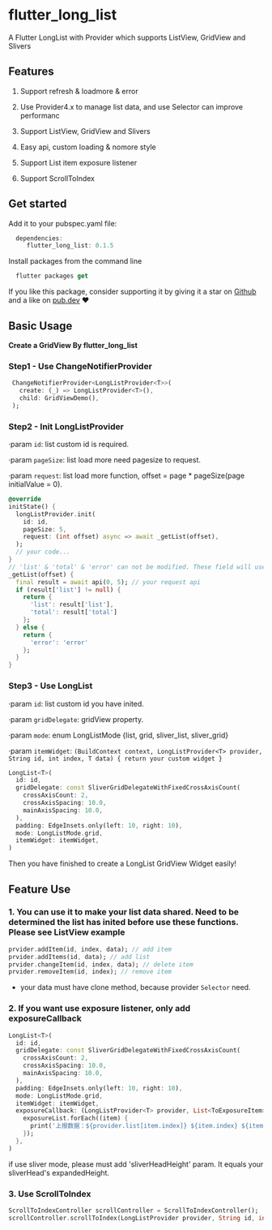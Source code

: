 # flutter_long_list

A Flutter LongList with Provider which supports ListView, GridView and Slivers

## Features

1. Support refresh & loadmore & error

2. Use Provider4.x to manage list data, and use Selector can improve performanc

3. Support ListView, GridView and Slivers

4. Easy api, custom loading & nomore style

5. Support List item exposure listener

6. Support ScrollToIndex

## Get started

Add it to your pubspec.yaml file:

```dart
  dependencies:
     flutter_long_list: 0.1.5
```

Install packages from the command line

```dart
  flutter packages get
```

If you like this package, consider supporting it by giving it a star on [Github](https://github.com/enjkvbej/flutter_long_list) and a like on [pub.dev](https://pub.dev/packages/flutter_long_list) ❤️

## Basic Usage

**Create a GridView By flutter_long_list**

### Step1 - Use ChangeNotifierProvider

```dart
 ChangeNotifierProvider<LongListProvider<T>>(
   create: (_) => LongListProvider<T>(),
   child: GridViewDemo(),
 );
```

### Step2 - Init LongListProvider

·param `id`: list custom id is required.

·param `pageSize`: list load more need pagesize to request.

·param `request`: list load more function, offset = page * pageSize(page initialValue = 0).

```dart
@override
initState() {
  longListProvider.init(
    id: id,
    pageSize: 5,
    request: (int offset) async => await _getList(offset),
  );
  // your code...
}
// 'list' & 'total' & 'error' can not be modified. These field will use to loadmore.
_getList(offset) {
  final result = await api(0, 5); // your request api
  if (result['list'] != null) {
    return {
      'list': result['list'],
      'total': result['total']
    };
  } else {
    return {
      'error': 'error'
    };
  }
}
```

### Step3 - Use LongList

·param `id`: list custom id you have inited.

·param `gridDelegate`: gridView property.

·param `mode`: enum LongListMode {list, grid, sliver_list, sliver_grid}

·param `itemWidget`: `(BuildContext context, LongListProvider<T> provider, String id, int index, T data) { return your custom widget }`

```dart
LongList<T>(
  id: id,
  gridDelegate: const SliverGridDelegateWithFixedCrossAxisCount(
    crossAxisCount: 2,
    crossAxisSpacing: 10.0,
    mainAxisSpacing: 10.0,
  ),
  padding: EdgeInsets.only(left: 10, right: 10),
  mode: LongListMode.grid,
  itemWidget: itemWidget,
)
```

Then you have finished to create a LongList GridView Widget easily!

## Feature Use

### 1. You can use it to make your list data shared. Need to be determined the list has inited before use these functions. Please see ListView example

```dart
prvider.addItem(id, index, data); // add item
prvider.addItems(id, data); // add list
prvider.changeItem(id, index, data); // delete item
prvider.removeItem(id, index); // remove item
```

* your data must have clone method, because provider `Selector` need.

### 2. If you want use exposure listener, only add exposureCallback

```dart
LongList<T>(
  id: id,
  gridDelegate: const SliverGridDelegateWithFixedCrossAxisCount(
    crossAxisCount: 2,
    crossAxisSpacing: 10.0,
    mainAxisSpacing: 10.0,
  ),
  padding: EdgeInsets.only(left: 10, right: 10),
  mode: LongListMode.grid,
  itemWidget: itemWidget,
  exposureCallback: (LongListProvider<T> provider, List<ToExposureItem> exposureList) {
    exposureList.forEach((item) {
      print('上报数据：${provider.list[item.index]} ${item.index} ${item.time}');
    });
  },
)
```

if use sliver mode, please must add 'sliverHeadHeight' param. It equals your sliverHead's expandedHeight.

### 3. Use ScrollToIndex

```dart
ScrollToIndexController scrollController = ScrollToIndexController();
scrollController.scrollToIndex(LongListProvider provider, String id, int index);
```
